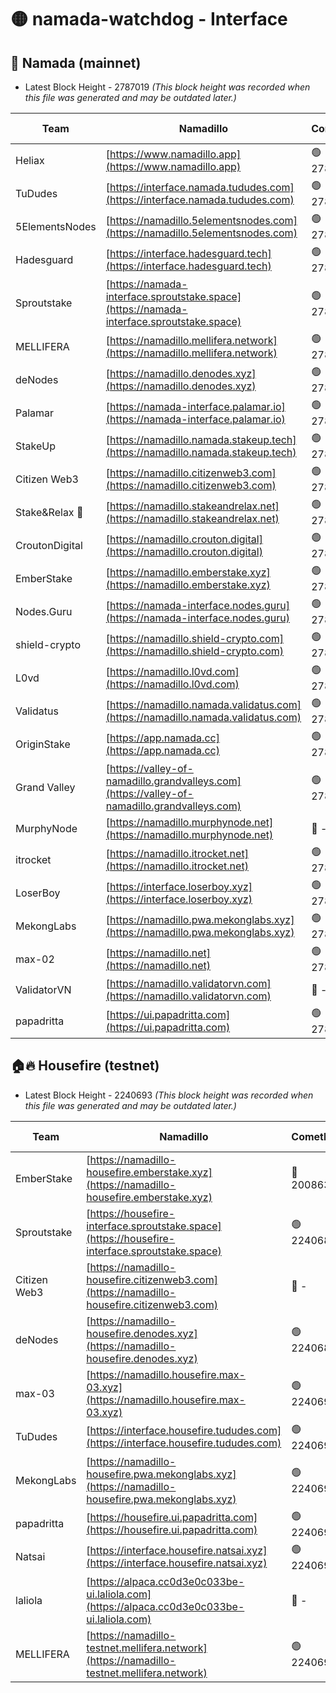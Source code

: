 # 🟡 namada-watchdog - Interface

## 🚀 Namada (mainnet)
- Latest Block Height - 2787019 *(This block height was recorded when this file was generated and may be outdated later.)*

| Team | Namadillo | CometBFT | Indexer | MASP Indexer |
|-|-|-|-|-|
| Heliax | [https://www.namadillo.app](https://www.namadillo.app) | 🟢 2787001 | 🟢 2787001 | 🟢 2787001 |
| TuDudes | [https://interface.namada.tududes.com](https://interface.namada.tududes.com) | 🟢 2787002 | 🔴 2774042 | 🟢 2787001 |
| 5ElementsNodes | [https://namadillo.5elementsnodes.com](https://namadillo.5elementsnodes.com) | 🟢 2787002 | 🟢 2787002 | 🟢 2787002 |
| Hadesguard | [https://interface.hadesguard.tech](https://interface.hadesguard.tech) | 🟢 2787002 | 🔴 2774042 | 🟢 2787002 |
| Sproutstake | [https://namada-interface.sproutstake.space](https://namada-interface.sproutstake.space) | 🟢 2787003 | 🔴 2776502 | 🟢 2787003 |
| MELLIFERA | [https://namadillo.mellifera.network](https://namadillo.mellifera.network) | 🟢 2787004 | 🔴 2775675 | 🟢 2787004 |
| deNodes | [https://namadillo.denodes.xyz](https://namadillo.denodes.xyz) | 🟢 2787004 | 🔴 2774042 | 🟢 2787004 |
| Palamar | [https://namada-interface.palamar.io](https://namada-interface.palamar.io) | 🟢 2787005 | 🔴 2780590 | 🟢 2787005 |
| StakeUp | [https://namadillo.namada.stakeup.tech](https://namadillo.namada.stakeup.tech) | 🟢 2787006 | 🔴 2776502 | 🟢 2787006 |
| Citizen Web3 | [https://namadillo.citizenweb3.com](https://namadillo.citizenweb3.com) | 🟢 2787006 | 🟢 2787006 | 🟢 2787006 |
| Stake&Relax 🦥 | [https://namadillo.stakeandrelax.net](https://namadillo.stakeandrelax.net) | 🟢 2787007 | 🟢 2787007 | 🟢 2787007 |
| CroutonDigital | [https://namadillo.crouton.digital](https://namadillo.crouton.digital) | 🟢 2787007 | 🔴 2774301 | 🟢 2787007 |
| EmberStake | [https://namadillo.emberstake.xyz](https://namadillo.emberstake.xyz) | 🟢 2787008 | 🟢 2787008 | 🟢 2787008 |
| Nodes.Guru | [https://namada-interface.nodes.guru](https://namada-interface.nodes.guru) | 🟢 2787008 | 🔴 2780590 | 🟢 2787008 |
| shield-crypto | [https://namadillo.shield-crypto.com](https://namadillo.shield-crypto.com) | 🟢 2787009 | 🔴 2774301 | 🟢 2787008 |
| L0vd | [https://namadillo.l0vd.com](https://namadillo.l0vd.com) | 🟢 2787010 | 🟢 2787009 | 🟢 2787009 |
| Validatus | [https://namadillo.namada.validatus.com](https://namadillo.namada.validatus.com) | 🟢 2787010 | 🟢 2787010 | 🟢 2787010 |
| OriginStake | [https://app.namada.cc](https://app.namada.cc) | 🟢 2787011 | 🔴 2774042 | 🟢 2787011 |
| Grand Valley | [https://valley-of-namadillo.grandvalleys.com](https://valley-of-namadillo.grandvalleys.com) | 🟢 2787012 | 🔴 2779887 | 🟢 2787012 |
| MurphyNode | [https://namadillo.murphynode.net](https://namadillo.murphynode.net) | 🔴 - | 🔴 - | 🔴 - |
| itrocket | [https://namadillo.itrocket.net](https://namadillo.itrocket.net) | 🟢 2787015 | 🔴 2782644 | 🟢 2787015 |
| LoserBoy | [https://interface.loserboy.xyz](https://interface.loserboy.xyz) | 🟢 2787015 | 🟢 2787015 | 🟢 2787015 |
| MekongLabs | [https://namadillo.pwa.mekonglabs.xyz](https://namadillo.pwa.mekonglabs.xyz) | 🟢 2787016 | 🟢 2787016 | 🟢 2787016 |
| max-02 | [https://namadillo.net](https://namadillo.net) | 🟢 2787017 | 🟢 2787017 | 🟢 2787016 |
| ValidatorVN | [https://namadillo.validatorvn.com](https://namadillo.validatorvn.com) | 🔴 - | 🔴 - | 🔴 - |
| papadritta | [https://ui.papadritta.com](https://ui.papadritta.com) | 🟢 2787019 | 🔴 2785784 | 🟢 2787019 |

## 🏠🔥 Housefire (testnet)
- Latest Block Height - 2240693 *(This block height was recorded when this file was generated and may be outdated later.)*

| Team | Namadillo | CometBFT | Indexer | MASP Indexer |
|-|-|-|-|-|
| EmberStake | [https://namadillo-housefire.emberstake.xyz](https://namadillo-housefire.emberstake.xyz) | 🔴 2008636 | 🔴 - | 🔴 - |
| Sproutstake | [https://housefire-interface.sproutstake.space](https://housefire-interface.sproutstake.space) | 🟢 2240687 | 🟢 2240687 | 🟢 2240687 |
| Citizen Web3 | [https://namadillo-housefire.citizenweb3.com](https://namadillo-housefire.citizenweb3.com) | 🔴 - | 🟢 2240689 | 🟢 2240688 |
| deNodes | [https://namadillo-housefire.denodes.xyz](https://namadillo-housefire.denodes.xyz) | 🟢 2240689 | 🟢 2240689 | 🟢 2240689 |
| max-03 | [https://namadillo.housefire.max-03.xyz](https://namadillo.housefire.max-03.xyz) | 🟢 2240690 | 🔴 2167206 | 🟢 2240690 |
| TuDudes | [https://interface.housefire.tududes.com](https://interface.housefire.tududes.com) | 🟢 2240690 | 🟢 2240690 | 🟢 2240690 |
| MekongLabs | [https://namadillo-housefire.pwa.mekonglabs.xyz](https://namadillo-housefire.pwa.mekonglabs.xyz) | 🟢 2240690 | 🟢 2240690 | 🟢 2240690 |
| papadritta | [https://housefire.ui.papadritta.com](https://housefire.ui.papadritta.com) | 🟢 2240691 | 🟢 2240691 | 🟢 2240691 |
| Natsai | [https://interface.housefire.natsai.xyz](https://interface.housefire.natsai.xyz) | 🟢 2240691 | 🟢 2240691 | 🟢 2240691 |
| laliola | [https://alpaca.cc0d3e0c033be-ui.laliola.com](https://alpaca.cc0d3e0c033be-ui.laliola.com) | 🔴 - | 🔴 - | 🔴 - |
| MELLIFERA | [https://namadillo-testnet.mellifera.network](https://namadillo-testnet.mellifera.network) | 🟢 2240693 | 🟢 2240693 | 🟢 2240693 |

